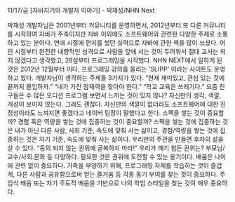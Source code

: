 11/17/금 [자바지기의 개발자 이야기] 
         - 박재성/NHN Next

박재성 개발자님은 2001년부터 커뮤니티를 운영하면서, 2012년부터 또 다른 커뮤니티를 시작하여 자바가 주축이지만 자바 이외에도 소프트웨어와 관련한 다양한 주제로 소통하고 있는 분이다. 연애 시절에 편지를 썼던 실력으로 자바에 관한 책을 많이 쓰셨다. 어린 시절부터 완전한 내향적인 성격으로 사람들 앞에 서는 것이 두려워서 절대 교사는 되지 않겠다고 생각했고, 28살부터 프로그래밍을 시작했다. NHN NEXT에서 일하게 된 것은 2012년 12월부터 이다. 프로그래밍 강의를 올리는 'SLIPP' 이라는 사이트도 운영하고 있다. 개발자님이 생각하는 주제들 3가지가 있다. “현재 재미있고, 관심 있는 것에 끝까지 몰입하자.” “내가 가진 잠재력을 찾아야 한다.” “학교 교육은 쓰레기다.”
요즘 친구들은 수 많은 오디션 프로그램 보면서 느끼는 것이 있지 않나? 자신만의 생각, 색깔, 개성이 보이지 않는다. 그래도 괜찮다. 자신만의 색깔이 없더라도 소프트웨어에 대한 진정성이라도 느껴지면 좋겠다고 네이버 팀장이 말했다고 한다. 스펙을 쌓는 것이 중요할까? 경험 혹은 역량을 쌓는 것에 집중하는 것이 중요할까? 스펙을 쌓는 것에 집중하는 것은 내가 아닌 다른 사람, 사회 기준, 속도에 맞춰 사는 삶이고, 경험/역량을 쌓는 것에 집중하는 것은 자기 기준, 속도에 맞춰 사는 삶이다. 우리만의 주관을 만들면 후자의 삶을 살 수 있다. “동의 되지 않는 권위에 굴복하지 마라!” 우리가 깨기 힘든 권위는? 부모님/교수/사회.문화 등 다양하다. 필요한 것은 권위에 도전할 수 있는 용기이다. 
배움은 나이에 관련 없이 중요하다. 가족을 부양하기 위해, 프로그래밍 자체를 학습하는 것이 즐겁게, 다른 사람과 공유함으로써 얻는 즐거움 등 각종 동기 부여를 찾는 것이 중요하다. 주입식 배움 또는 자기 주도적 배움을 기반으로 나의 학업 스타일을 찾는 것이 매우 중요하다.

